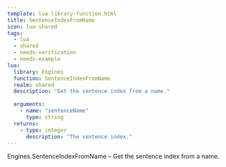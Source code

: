 ```yaml
---
template: lua-library-function.html
title: SentenceIndexFromName
icon: lua-shared
tags:
  - lua
  - shared
  - needs-verification
  - needs-example
lua:
  library: Engines
  function: SentenceIndexFromName
  realm: shared
  description: "Get the sentence index from a name."
  
  arguments:
    - name: "sentenceName"
      type: string
  returns:
    - type: integer
      description: "The sentence index."
---
```


<div class="lua__search__keywords">
Engines.SentenceIndexFromName &#x2013; Get the sentence index from a name.
</div>
